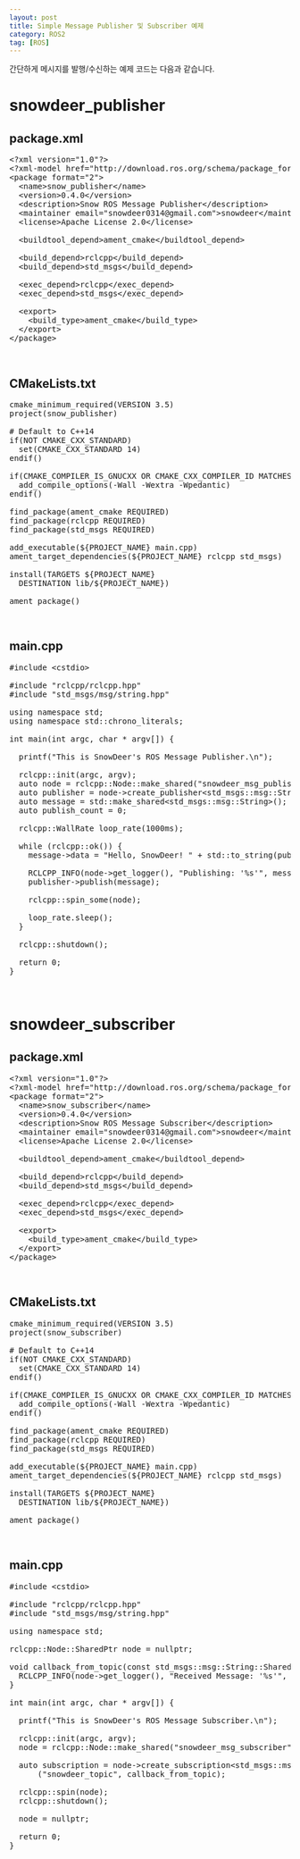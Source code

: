 ```yaml
---
layout: post
title: Simple Message Publisher 및 Subscriber 예제
category: ROS2
tag: [ROS]
---
```


간단하게 메시지를 발행/수신하는 예제 코드는 다음과 같습니다.

# snowdeer_publisher

## package.xml

<pre class="prettyprint">
&lt;?xml version="1.0"?&gt;
&lt;?xml-model href="http://download.ros.org/schema/package_format2.xsd" schematypens="http://www.w3.org/2001/XMLSchema"?&gt;
&lt;package format="2"&gt;
  &lt;name&gt;snow_publisher&lt;/name&gt;
  &lt;version&gt;0.4.0&lt;/version&gt;
  &lt;description&gt;Snow ROS Message Publisher&lt;/description&gt;
  &lt;maintainer email="snowdeer0314@gmail.com"&gt;snowdeer&lt;/maintainer&gt;
  &lt;license&gt;Apache License 2.0&lt;/license&gt;

  &lt;buildtool_depend&gt;ament_cmake&lt;/buildtool_depend&gt;

  &lt;build_depend&gt;rclcpp&lt;/build_depend&gt;
  &lt;build_depend&gt;std_msgs&lt;/build_depend&gt;

  &lt;exec_depend&gt;rclcpp&lt;/exec_depend&gt;
  &lt;exec_depend&gt;std_msgs&lt;/exec_depend&gt;
  
  &lt;export&gt;
    &lt;build_type&gt;ament_cmake&lt;/build_type&gt;
  &lt;/export&gt;
&lt;/package&gt;
</pre>

<br>

## CMakeLists.txt

<pre class="prettyprint">
cmake_minimum_required(VERSION 3.5)
project(snow_publisher)

# Default to C++14
if(NOT CMAKE_CXX_STANDARD)
  set(CMAKE_CXX_STANDARD 14)
endif()

if(CMAKE_COMPILER_IS_GNUCXX OR CMAKE_CXX_COMPILER_ID MATCHES "Clang")
  add_compile_options(-Wall -Wextra -Wpedantic)
endif()

find_package(ament_cmake REQUIRED)
find_package(rclcpp REQUIRED)
find_package(std_msgs REQUIRED)

add_executable(${PROJECT_NAME} main.cpp)
ament_target_dependencies(${PROJECT_NAME} rclcpp std_msgs)

install(TARGETS ${PROJECT_NAME}
  DESTINATION lib/${PROJECT_NAME})

ament_package()
</pre>

<br>

## main.cpp

<pre class="prettyprint">
#include &lt;cstdio&gt;

#include "rclcpp/rclcpp.hpp"
#include "std_msgs/msg/string.hpp"

using namespace std;
using namespace std::chrono_literals;

int main(int argc, char * argv[]) {
  
  printf("This is SnowDeer's ROS Message Publisher.\n");

  rclcpp::init(argc, argv);
  auto node = rclcpp::Node::make_shared("snowdeer_msg_publisher");
  auto publisher = node->create_publisher&lt;std_msgs::msg::String&gt;("snowdeer_topic");
  auto message = std::make_shared&lt;std_msgs::msg::String&gt;();
  auto publish_count = 0;

  rclcpp::WallRate loop_rate(1000ms);

  while (rclcpp::ok()) {
    message->data = "Hello, SnowDeer! " + std::to_string(publish_count++);

    RCLCPP_INFO(node->get_logger(), "Publishing: '%s'", message->data.c_str())
    publisher->publish(message);
    
    rclcpp::spin_some(node);

    loop_rate.sleep();
  }

  rclcpp::shutdown();
  
  return 0;
}
</pre>

<br>

# snowdeer_subscriber

## package.xml

<pre class="prettyprint">
&lt;?xml version="1.0"?&gt;
&lt;?xml-model href="http://download.ros.org/schema/package_format2.xsd" schematypens="http://www.w3.org/2001/XMLSchema"?&gt;
&lt;package format="2"&gt;
  &lt;name&gt;snow_subscriber&lt;/name&gt;
  &lt;version&gt;0.4.0&lt;/version&gt;
  &lt;description&gt;Snow ROS Message Subscriber&lt;/description&gt;
  &lt;maintainer email="snowdeer0314@gmail.com"&gt;snowdeer&lt;/maintainer&gt;
  &lt;license&gt;Apache License 2.0&lt;/license&gt;

  &lt;buildtool_depend&gt;ament_cmake&lt;/buildtool_depend&gt;

  &lt;build_depend&gt;rclcpp&lt;/build_depend&gt;
  &lt;build_depend&gt;std_msgs&lt;/build_depend&gt;

  &lt;exec_depend&gt;rclcpp&lt;/exec_depend&gt;
  &lt;exec_depend&gt;std_msgs&lt;/exec_depend&gt;
  
  &lt;export&gt;
    &lt;build_type&gt;ament_cmake&lt;/build_type&gt;
  &lt;/export&gt;
&lt;/package&gt;
</pre>

<br>

## CMakeLists.txt

<pre class="prettyprint">
cmake_minimum_required(VERSION 3.5)
project(snow_subscriber)

# Default to C++14
if(NOT CMAKE_CXX_STANDARD)
  set(CMAKE_CXX_STANDARD 14)
endif()

if(CMAKE_COMPILER_IS_GNUCXX OR CMAKE_CXX_COMPILER_ID MATCHES "Clang")
  add_compile_options(-Wall -Wextra -Wpedantic)
endif()

find_package(ament_cmake REQUIRED)
find_package(rclcpp REQUIRED)
find_package(std_msgs REQUIRED)

add_executable(${PROJECT_NAME} main.cpp)
ament_target_dependencies(${PROJECT_NAME} rclcpp std_msgs)

install(TARGETS ${PROJECT_NAME}
  DESTINATION lib/${PROJECT_NAME})

ament_package()
</pre>

<br>

## main.cpp

<pre class="prettyprint">
#include &lt;cstdio&gt;

#include "rclcpp/rclcpp.hpp"
#include "std_msgs/msg/string.hpp"

using namespace std;

rclcpp::Node::SharedPtr node = nullptr;

void callback_from_topic(const std_msgs::msg::String::SharedPtr msg) {
  RCLCPP_INFO(node->get_logger(), "Received Message: '%s'", msg->data.c_str())
}

int main(int argc, char * argv[]) {
  
  printf("This is SnowDeer's ROS Message Subscriber.\n");

  rclcpp::init(argc, argv);
  node = rclcpp::Node::make_shared("snowdeer_msg_subscriber");

  auto subscription = node->create_subscription&lt;std_msgs::msg::String&gt;
      ("snowdeer_topic", callback_from_topic);

  rclcpp::spin(node);
  rclcpp::shutdown();

  node = nullptr;

  return 0;
}
</pre>
